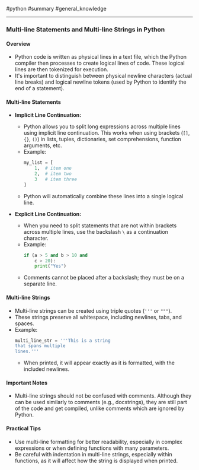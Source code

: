 #python #summary #general_knowledge 

---

### Multi-line Statements and Multi-line Strings in Python

#### **Overview**
- Python code is written as physical lines in a text file, which the Python compiler then processes to create logical lines of code. These logical lines are then tokenized for execution.
- It's important to distinguish between physical newline characters (actual line breaks) and logical newline tokens (used by Python to identify the end of a statement).

#### **Multi-line Statements**
- **Implicit Line Continuation:** 
  - Python allows you to split long expressions across multiple lines using implicit line continuation. This works when using brackets (`[]`, `{}`, `()`) in lists, tuples, dictionaries, set comprehensions, function arguments, etc.
  - Example:
    ```python
    my_list = [
        1,  # item one
        2,  # item two
        3   # item three
    ]
    ```
  - Python will automatically combine these lines into a single logical line.

- **Explicit Line Continuation:**
  - When you need to split statements that are not within brackets across multiple lines, use the backslash `\` as a continuation character.
  - Example:
    ```python
    if (a > 5 and b > 10 and 
        c > 20):
        print("Yes")
    ```
  - Comments cannot be placed after a backslash; they must be on a separate line.

#### **Multi-line Strings**
- Multi-line strings can be created using triple quotes (`'''` or `"""`).
- These strings preserve all whitespace, including newlines, tabs, and spaces.
- Example:
  ```python
  multi_line_str = '''This is a string
  that spans multiple
  lines.'''
  ```
  - When printed, it will appear exactly as it is formatted, with the included newlines.

#### **Important Notes**
- Multi-line strings should not be confused with comments. Although they can be used similarly to comments (e.g., docstrings), they are still part of the code and get compiled, unlike comments which are ignored by Python.

#### **Practical Tips**
- Use multi-line formatting for better readability, especially in complex expressions or when defining functions with many parameters.
- Be careful with indentation in multi-line strings, especially within functions, as it will affect how the string is displayed when printed.